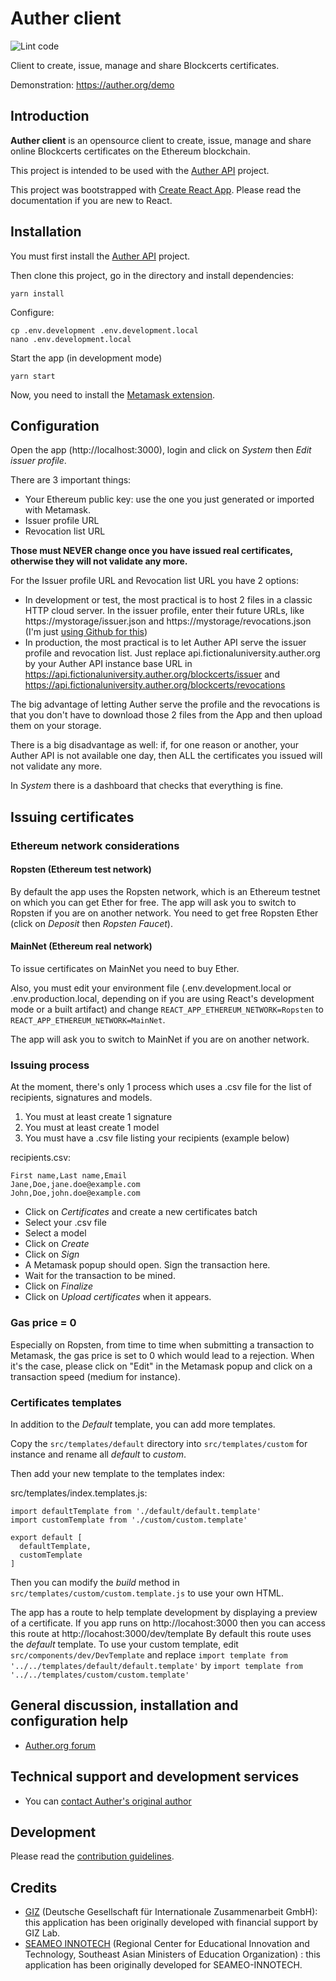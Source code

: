 # Auther client

![Lint code](https://github.com/AutherOrg/auther-client/workflows/Lint%20code/badge.svg)

Client to create, issue, manage and share Blockcerts certificates.

Demonstration: https://auther.org/demo

## Introduction

**Auther client** is an opensource client to create, issue, manage and share online Blockcerts certificates on the Ethereum blockchain.

This project is intended to be used with the [Auther API](https://github.com/AutherOrg/auther-api) project.

This project was bootstrapped with [Create React App](https://create-react-app.dev/). Please read the documentation if you are new to React.

## Installation

You must first install the [Auther API](https://github.com/AutherOrg/auther-api) project.

Then clone this project, go in the directory and install dependencies:

````
yarn install
````

Configure:

````
cp .env.development .env.development.local
nano .env.development.local
````

Start the app (in development mode)

````
yarn start
````

Now, you need to install the [Metamask extension](https://metamask.io/).

## Configuration

Open the app (http://localhost:3000), login and click on *System* then *Edit issuer profile*.

There are 3 important things:

+ Your Ethereum public key: use the one you just generated or imported with Metamask.
+ Issuer profile URL
+ Revocation list URL

**Those must NEVER change once you have issued real certificates, otherwise they will not validate any more.**

For the Issuer profile URL and Revocation list URL you have 2 options:

+ In development or test, the most practical is to host 2 files in a classic HTTP cloud server. In the issuer profile, enter their future URLs, like https://mystorage/issuer.json and https://mystorage/revocations.json (I'm just [using Github for this](https://github.com/AutherOrg/static/tree/master/ethereum/mainnet/issuers/fictionaluniversity))
+ In production, the most practical is to let Auther API serve the issuer profile and revocation list. Just replace api.fictionaluniversity.auther.org by your Auther API instance base URL in https://api.fictionaluniversity.auther.org/blockcerts/issuer and https://api.fictionaluniversity.auther.org/blockcerts/revocations

The big advantage of letting Auther serve the profile and the revocations is that you don't have to download those 2 files from the App and then upload them on your storage.

There is a big disadvantage as well: if, for one reason or another, your Auther API is not available one day, then ALL the certificates you issued will not validate any more.

In *System* there is a dashboard that checks that everything is fine.

## Issuing certificates

### Ethereum network considerations

#### Ropsten (Ethereum test network)

By default the app uses the Ropsten network, which is an Ethereum testnet on which you can get Ether for free. The app will ask you to switch to Ropsten if you are on another network. You need to get free Ropsten Ether (click on *Deposit* then *Ropsten Faucet*).

#### MainNet (Ethereum real network)

To issue certificates on MainNet you need to buy Ether.

Also, you must edit your environment file (.env.development.local or .env.production.local, depending on if you are using React's development mode or a built artifact) and change `REACT_APP_ETHEREUM_NETWORK=Ropsten` to `REACT_APP_ETHEREUM_NETWORK=MainNet`.

The app will ask you to switch to MainNet if you are on another network.

### Issuing process

At the moment, there's only 1 process which uses a .csv file for the list of recipients, signatures and models.

1. You must at least create 1 signature
2. You must at least create 1 model
3. You must have a .csv file listing your recipients (example below)

recipients.csv:
````
First name,Last name,Email
Jane,Doe,jane.doe@example.com
John,Doe,john.doe@example.com
````

+ Click on *Certificates* and create a new certificates batch
+ Select your .csv file
+ Select a model
+ Click on *Create*
+ Click on *Sign*
+ A Metamask popup should open. Sign the transaction here.
+ Wait for the transaction to be mined.
+ Click on *Finalize*
+ Click on *Upload certificates* when it appears.

### Gas price = 0

Especially on Ropsten, from time to time when submitting a transaction to Metamask, the gas price is set to 0 which would lead to a rejection. When it's the case, please click on "Edit" in the Metamask popup and click on a transaction speed (medium for instance).

### Certificates templates

In addition to the *Default* template, you can add more templates.

Copy the `src/templates/default` directory into `src/templates/custom` for instance and rename all *default* to *custom*.

Then add your new template to the templates index:

src/templates/index.templates.js:
````
import defaultTemplate from './default/default.template'
import customTemplate from './custom/custom.template'

export default [
  defaultTemplate,
  customTemplate
]
````

Then you can modify the *build* method in `src/templates/custom/custom.template.js` to use your own HTML.

The app has a route to help template development by displaying a preview of a certificate. If you app runs on http://locahost:3000 then you can access this route at http://locahost:3000/dev/template
By default this route uses the *default* template. To use your custom template, edit `src/components/dev/DevTemplate` and replace `import template from '../../templates/default/default.template'` by `import template from '../../templates/custom/custom.template'`

## General discussion, installation and configuration help

+ [Auther.org forum](https://auther.org/forum)

## Technical support and development services

+ You can [contact Auther's original author](https://guillaumeduveau.com/en/contact)

## Development

Please read the [contribution guidelines](CONTRIBUTING.md).

## Credits

+ [GIZ](https://www.giz.de/en/html/index.html) (Deutsche Gesellschaft für Internationale Zusammenarbeit GmbH): this application has been originally developed with financial support by GIZ Lab.
+ [SEAMEO INNOTECH](https://www.seameo-innotech.org/) (Regional Center for Educational Innovation and Technology, Southeast Asian Ministers of Education Organization) : this application has been originally developed for SEAMEO-INNOTECH.
